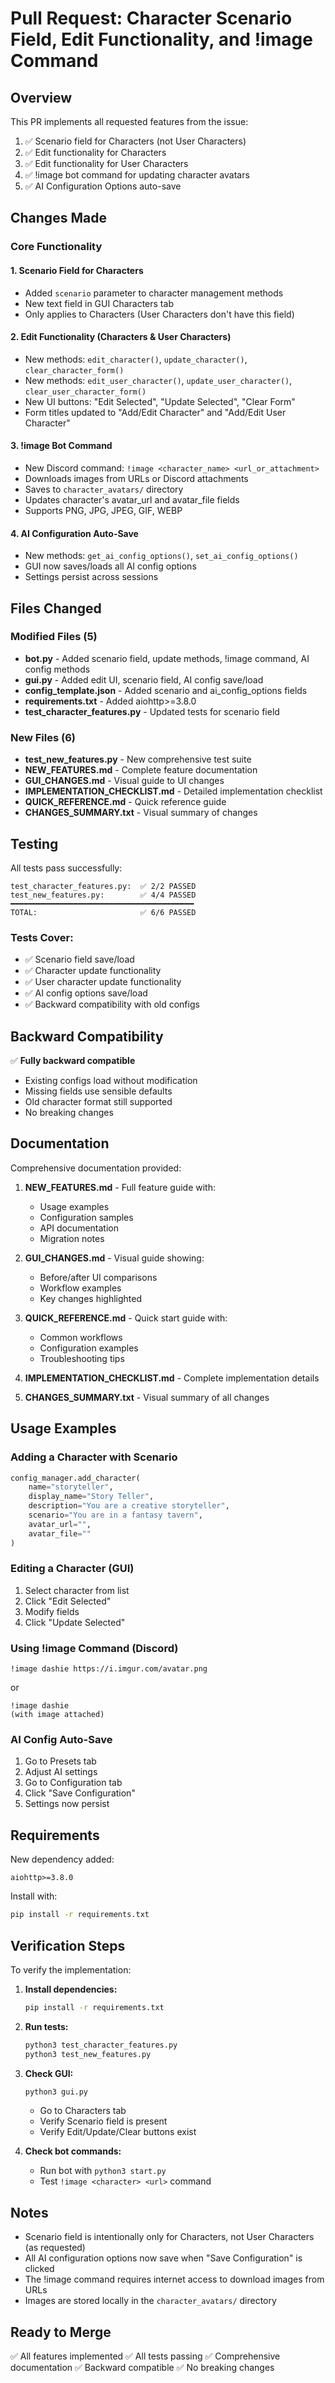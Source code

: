 # Pull Request: Character Scenario Field, Edit Functionality, and !image Command

## Overview

This PR implements all requested features from the issue:

1. ✅ Scenario field for Characters (not User Characters)
2. ✅ Edit functionality for Characters
3. ✅ Edit functionality for User Characters
4. ✅ !image bot command for updating character avatars
5. ✅ AI Configuration Options auto-save

## Changes Made

### Core Functionality

#### 1. Scenario Field for Characters
- Added `scenario` parameter to character management methods
- New text field in GUI Characters tab
- Only applies to Characters (User Characters don't have this field)

#### 2. Edit Functionality (Characters & User Characters)
- New methods: `edit_character()`, `update_character()`, `clear_character_form()`
- New methods: `edit_user_character()`, `update_user_character()`, `clear_user_character_form()`
- New UI buttons: "Edit Selected", "Update Selected", "Clear Form"
- Form titles updated to "Add/Edit Character" and "Add/Edit User Character"

#### 3. !image Bot Command
- New Discord command: `!image <character_name> <url_or_attachment>`
- Downloads images from URLs or Discord attachments
- Saves to `character_avatars/` directory
- Updates character's avatar_url and avatar_file fields
- Supports PNG, JPG, JPEG, GIF, WEBP

#### 4. AI Configuration Auto-Save
- New methods: `get_ai_config_options()`, `set_ai_config_options()`
- GUI now saves/loads all AI config options
- Settings persist across sessions

## Files Changed

### Modified Files (5)
- **bot.py** - Added scenario field, update methods, !image command, AI config methods
- **gui.py** - Added edit UI, scenario field, AI config save/load
- **config_template.json** - Added scenario and ai_config_options fields
- **requirements.txt** - Added aiohttp>=3.8.0
- **test_character_features.py** - Updated tests for scenario field

### New Files (6)
- **test_new_features.py** - New comprehensive test suite
- **NEW_FEATURES.md** - Complete feature documentation
- **GUI_CHANGES.md** - Visual guide to UI changes
- **IMPLEMENTATION_CHECKLIST.md** - Detailed implementation checklist
- **QUICK_REFERENCE.md** - Quick reference guide
- **CHANGES_SUMMARY.txt** - Visual summary of changes

## Testing

All tests pass successfully:

```
test_character_features.py:  ✅ 2/2 PASSED
test_new_features.py:        ✅ 4/4 PASSED
━━━━━━━━━━━━━━━━━━━━━━━━━━━━━━━━━━━━━━━━━
TOTAL:                       ✅ 6/6 PASSED
```

### Tests Cover:
- ✅ Scenario field save/load
- ✅ Character update functionality
- ✅ User character update functionality
- ✅ AI config options save/load
- ✅ Backward compatibility with old configs

## Backward Compatibility

✅ **Fully backward compatible**
- Existing configs load without modification
- Missing fields use sensible defaults
- Old character format still supported
- No breaking changes

## Documentation

Comprehensive documentation provided:

1. **NEW_FEATURES.md** - Full feature guide with:
   - Usage examples
   - Configuration samples
   - API documentation
   - Migration notes

2. **GUI_CHANGES.md** - Visual guide showing:
   - Before/after UI comparisons
   - Workflow examples
   - Key changes highlighted

3. **QUICK_REFERENCE.md** - Quick start guide with:
   - Common workflows
   - Configuration examples
   - Troubleshooting tips

4. **IMPLEMENTATION_CHECKLIST.md** - Complete implementation details

5. **CHANGES_SUMMARY.txt** - Visual summary of all changes

## Usage Examples

### Adding a Character with Scenario
```python
config_manager.add_character(
    name="storyteller",
    display_name="Story Teller",
    description="You are a creative storyteller",
    scenario="You are in a fantasy tavern",
    avatar_url="",
    avatar_file=""
)
```

### Editing a Character (GUI)
1. Select character from list
2. Click "Edit Selected"
3. Modify fields
4. Click "Update Selected"

### Using !image Command (Discord)
```
!image dashie https://i.imgur.com/avatar.png
```
or
```
!image dashie
(with image attached)
```

### AI Config Auto-Save
1. Go to Presets tab
2. Adjust AI settings
3. Go to Configuration tab
4. Click "Save Configuration"
5. Settings now persist

## Requirements

New dependency added:
```
aiohttp>=3.8.0
```

Install with:
```bash
pip install -r requirements.txt
```

## Verification Steps

To verify the implementation:

1. **Install dependencies:**
   ```bash
   pip install -r requirements.txt
   ```

2. **Run tests:**
   ```bash
   python3 test_character_features.py
   python3 test_new_features.py
   ```

3. **Check GUI:**
   ```bash
   python3 gui.py
   ```
   - Go to Characters tab
   - Verify Scenario field is present
   - Verify Edit/Update/Clear buttons exist

4. **Check bot commands:**
   - Run bot with `python3 start.py`
   - Test `!image <character> <url>` command

## Notes

- Scenario field is intentionally only for Characters, not User Characters (as requested)
- All AI configuration options now save when "Save Configuration" is clicked
- The !image command requires internet access to download images from URLs
- Images are stored locally in the `character_avatars/` directory

## Ready to Merge

✅ All features implemented
✅ All tests passing
✅ Comprehensive documentation
✅ Backward compatible
✅ No breaking changes
